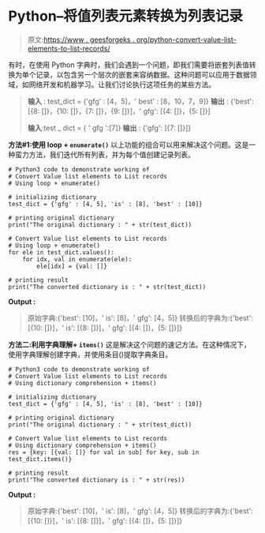 # Python–将值列表元素转换为列表记录

> 原文:[https://www . geesforgeks . org/python-convert-value-list-elements-to-list-records/](https://www.geeksforgeeks.org/python-convert-value-list-elements-to-list-records/)

有时，在使用 Python 字典时，我们会遇到一个问题，即我们需要将嵌套列表值转换为单个记录，以包含另一个层次的嵌套来容纳数据。这种问题可以应用于数据领域，如网络开发和机器学习。让我们讨论执行这项任务的某些方法。

> **输入** : test_dict = {'gfg' : [4，5]，' best' : [8，10，7，9]}
> **输出** : {'best': [{8: []}，{10: []}，{7: []}，{9: []}]，' gfg': [{4: []}，{5: []}]
> 
> **输入**:test _ dict = { ' gfg ':[7]}
> **输出** : {'gfg': [{7: []}]}

**方法#1:使用 loop + `enumerate()`**
以上功能的组合可以用来解决这个问题。这是一种蛮力方法，我们迭代所有列表，并为每个值创建记录列表。

```
# Python3 code to demonstrate working of 
# Convert Value list elements to List records
# Using loop + enumerate()

# initializing dictionary
test_dict = {'gfg' : [4, 5], 'is' : [8], 'best' : [10]}

# printing original dictionary
print("The original dictionary : " + str(test_dict))

# Convert Value list elements to List records
# Using loop + enumerate()
for ele in test_dict.values():
    for idx, val in enumerate(ele):
        ele[idx] = {val: []}

# printing result 
print("The converted dictionary is : " + str(test_dict)) 
```

**Output :**

> 原始字典:{'best': [10]，' is': [8]，' gfg': [4，5]}
> 转换后的字典为:{'best': [{10: []}]，' is': [{8: []}]，' gfg': [{4: []}，{5: []}]}

**方法二:利用字典理解+ `items()`**
这是解决这个问题的速记方法。在这种情况下，使用字典理解创建字典，并使用条目()提取字典条目。

```
# Python3 code to demonstrate working of 
# Convert Value list elements to List records
# Using dictionary comprehension + items()

# initializing dictionary
test_dict = {'gfg' : [4, 5], 'is' : [8], 'best' : [10]}

# printing original dictionary
print("The original dictionary : " + str(test_dict))

# Convert Value list elements to List records
# Using dictionary comprehension + items()
res = {key: [{val: []} for val in sub] for key, sub in test_dict.items()}

# printing result 
print("The converted dictionary is : " + str(res)) 
```

**Output :**

> 原始字典:{'best': [10]，' is': [8]，' gfg': [4，5]}
> 转换后的字典为:{'best': [{10: []}]，' is': [{8: []}]，' gfg': [{4: []}，{5: []}]}